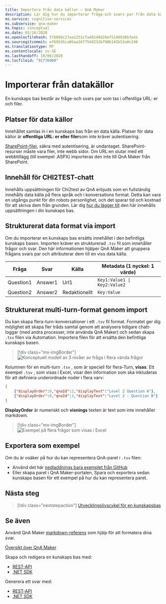 ```yaml
---
title: Importera från data källor – QnA Maker
description: Lär dig hur du importerar fråga-och svars par från data källor – QnA Maker.
ms.service: cognitive-services
ms.subservice: qna-maker
ms.topic: conceptual
ms.date: 03/16/2020
ms.openlocfilehash: 5f609dc27aa1251cfad0249d26ef5140936bfe41
ms.sourcegitcommit: ef69245ca06aa16775d4232b790b142b53a0c248
ms.translationtype: MT
ms.contentlocale: sv-SE
ms.lasthandoff: 10/06/2020
ms.locfileid: "91776960"
---
```

# <a name="importing-from-data-sources"></a>Importerar från datakällor

En kunskaps bas består av fråge-och svars par som tas i offentliga URL: er och filer.

## <a name="data-source-locations"></a>Platser för data källor

Innehållet samlas in i en kunskaps bas från en data källa. Platser för data källor är **offentliga URL: er eller filer**som inte kräver autentisering.

[SharePoint-filer](../how-to/add-sharepoint-datasources.md), säkra med autentisering, är undantaget. SharePoint-resurser måste vara filer, inte webb sidor. Om URL:en slutar med ett webbtillägg (till exempel .ASPX) importeras den inte till QnA Maker från SharePoint.

## <a name="chit-chat-content"></a>Innehåll för CHI2TEST-chatt

Innehålls uppsättningen för Chi2test av QnA erbjuds som en fullständig innehålls data källa på flera språk och i konversations format. Detta kan vara en utgångs punkt för din robots personlighet, och det sparar tid och kostnad för att skriva dem från grunden. Lär dig [hur du lägger till](../how-to/chit-chat-knowledge-base.md) den här innehålls uppsättningen i din kunskaps bas.

## <a name="structured-data-format-through-import"></a>Strukturerat data format via import

Om du importerar en kunskaps bas ersätts innehållet i den befintliga kunskaps basen. Importen kräver en strukturerad `.tsv` fil som innehåller frågor och svar. Den här informationen hjälper QnA Maker att gruppera frågans svars par och attributerar dem till en viss data källa.

| Fråga  | Svar  | Källa| Metadata (1 nyckel: 1 värde) |
|-----------|---------|----|---------------------|
| Question1 | Answer1 | Url1 | <code>Key1:Value1 &#124; Key2:Value2</code> |
| Question2 | Answer2 | Redaktionellt|    `Key:Value`       |

## <a name="structured-multi-turn-format-through-import"></a>Strukturerat multi-turn-format genom import

Du kan skapa flera-turn-konversationer i ett `.tsv` fil format. Formatet ger dig möjlighet att skapa fler tråds samtal genom att analysera tidigare chatt-loggar (med andra processer, inte använda QnA Maker) och sedan skapa `.tsv` filen via Automation. Importera filen för att ersätta den befintliga kunskaps basen.

> [!div class="mx-imgBorder"]
> ![Konceptuell modell av 3 nivåer av fråga i flera vända frågor](../media/qnamaker-concepts-knowledgebase/nested-multi-turn.png)

Kolumnen för en multi-turn `.tsv` , som är speciell för flera-Turn, **visas**. Ett exempel `.tsv` , som visas i Excel, visar den information som ska inkluderas för att definiera underordnade noder i flera varv:

```JSON
[
    {"displayOrder":0,"qnaId":2,"displayText":"Level 2 Question A"},
    {"displayOrder":0,"qnaId":3,"displayText":"Level 2 - Question B"}
]
```

**DisplayOrder** är numeriskt och **visnings** texten är text som inte innehåller markdown.

> [!div class="mx-imgBorder"]
> ![Exempel på flera frågor som visas i Excel](../media/qnamaker-concepts-knowledgebase/multi-turn-tsv-columns-excel-example.png)

## <a name="export-as-example"></a>Exportera som exempel

Om du är osäker på hur du kan representera QnA-paret i `.tsv` filen:
* Använd det här [nedladdnings bara exemplet från GitHub](https://github.com/Azure-Samples/cognitive-services-sample-data-files/blob/master/qna-maker/data-source-formats/Structured-multi-turn-format.xlsx?raw=true)
* Eller skapa paret i QnA Maker-portalen, Spara och exportera sedan kunskaps basen för ett exempel på hur du kan representera paret.

## <a name="next-steps"></a>Nästa steg

> [!div class="nextstepaction"]
> [Utvecklingslivscykel för en kunskapsbas](./development-lifecycle-knowledge-base.md)

## <a name="see-also"></a>Se även

Använd QnA Maker [markdown-referens](../reference-markdown-format.md) som hjälp för att formatera dina svar.

[Översikt över QnA Maker](../Overview/overview.md)

Skapa och redigera en kunskaps bas med:
* [REST-API](https://docs.microsoft.com/rest/api/cognitiveservices/qnamaker/knowledgebase)
* [.NET SDK](https://docs.microsoft.com/dotnet/api/microsoft.azure.cognitiveservices.knowledge.qnamaker.knowledgebase?view=azure-dotnet)

Generera ett svar med:
* [REST-API](https://docs.microsoft.com/rest/api/cognitiveservices/qnamakerruntime/runtime/generateanswer)
* [.NET SDK](https://docs.microsoft.com/dotnet/api/microsoft.azure.cognitiveservices.knowledge.qnamaker.runtime?view=azure-dotnet)
